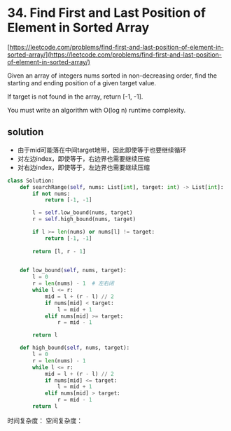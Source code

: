 # 34. Find First and Last Position of Element in Sorted Array
[https://leetcode.com/problems/find-first-and-last-position-of-element-in-sorted-array/](https://leetcode.com/problems/find-first-and-last-position-of-element-in-sorted-array/)

Given an array of integers nums sorted in non-decreasing order, find the starting and ending position of a given target value.

If target is not found in the array, return [-1, -1].

You must write an algorithm with O(log n) runtime complexity.

## solution
- 由于mid可能落在中间target地带，因此即使等于也要继续循环
- 对左边index，即使等于，右边界也需要继续压缩
- 对右边index，即使等于，左边界也需要继续压缩

```python
class Solution:
    def searchRange(self, nums: List[int], target: int) -> List[int]:
        if not nums:
            return [-1, -1]

        l = self.low_bound(nums, target)
        r = self.high_bound(nums, target)

        if l >= len(nums) or nums[l] != target:
            return [-1, -1]
  
        return [l, r - 1]

    
    def low_bound(self, nums, target):
        l = 0
        r = len(nums) - 1  # 左右闭
        while l <= r:
            mid = l + (r - l) // 2
            if nums[mid] < target:
                l = mid + 1
            elif nums[mid] >= target:
                r = mid - 1       

        return l

    def high_bound(self, nums, target):
        l = 0
        r = len(nums) - 1
        while l <= r:
            mid = l + (r - l) // 2
            if nums[mid] <= target:
                l = mid + 1
            elif nums[mid] > target:
                r = mid - 1       
        return l
```

时间复杂度：
空间复杂度：

